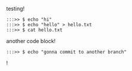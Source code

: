testing!

```
:::>> $ echo "hi"
:::>> $ echo "hello" > hello.txt
:::>> $ cat hello.txt
```


another code block!
```
:::>> $ echo "gonna commit to another branch"
```

!

